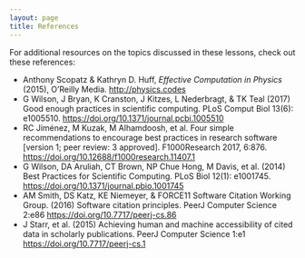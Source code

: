 ```yaml
---
layout: page
title: References
---
```


For additional resources on the topics discussed in these lessons,
check out these references:

- Anthony Scopatz & Kathryn D. Huff, *Effective Computation in Physics* (2015), O’Reilly Media. <http://physics.codes>
- G Wilson, J Bryan, K Cranston, J Kitzes, L Nederbragt, & TK Teal (2017) Good enough practices in scientific computing. PLoS Comput Biol 13(6): e1005510. <https://doi.org/10.1371/journal.pcbi.1005510>
- RC Jiménez, M Kuzak, M Alhamdoosh, et al. Four simple recommendations to encourage best practices in research software [version 1; peer review: 3 approved]. F1000Research 2017, 6:876. <https://doi.org/10.12688/f1000research.11407.1>
- G Wilson, DA Aruliah, CT Brown, NP Chue Hong, M Davis, et al. (2014) Best Practices for Scientific Computing. PLoS Biol 12(1): e1001745. <https://doi.org/10.1371/journal.pbio.1001745>
- AM Smith, DS Katz, KE Niemeyer, & FORCE11 Software Citation Working Group. (2016) Software citation principles. PeerJ Computer Science 2:e86 <https://doi.org/10.7717/peerj-cs.86>
- J Starr, et al. (2015) Achieving human and machine accessibility of cited data in scholarly publications. PeerJ Computer Science 1:e1 <https://doi.org/10.7717/peerj-cs.1>
